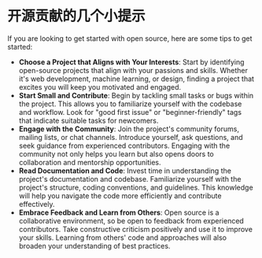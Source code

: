 # 开源贡献的几个小提示

If you are looking to get started with open source, here are some tips to get started:

- **Choose a Project that Aligns with Your Interests**: Start by identifying open-source projects that align with your passions and skills. Whether it's web development, machine learning, or design, finding a project that excites you will keep you motivated and engaged.
- **Start Small and Contribute**: Begin by tackling small tasks or bugs within the project. This allows you to familiarize yourself with the codebase and workflow. Look for "good first issue" or "beginner-friendly" tags that indicate suitable tasks for newcomers.
- **Engage with the Community**: Join the project's community forums, mailing lists, or chat channels. Introduce yourself, ask questions, and seek guidance from experienced contributors. Engaging with the community not only helps you learn but also opens doors to collaboration and mentorship opportunities.
- **Read Documentation and Code**: Invest time in understanding the project's documentation and codebase. Familiarize yourself with the project's structure, coding conventions, and guidelines. This knowledge will help you navigate the code more efficiently and contribute effectively.
- **Embrace Feedback and Learn from Others**: Open source is a collaborative environment, so be open to feedback from experienced contributors. Take constructive criticism positively and use it to improve your skills. Learning from others' code and approaches will also broaden your understanding of best practices.